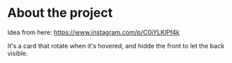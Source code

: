 # About the project
Idea from here: https://www.instagram.com/p/C0jYLKlPf4k

It's a card that rotate when it's hovered, and hidde the front to let the back visible.
